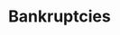---
title: Bankruptcies
longTitle: 'Bankruptcies'
tags:
- gccommon
french:
- "[[Faillite]]"
usedFor:
- "[[Insolvency]]"
- "[[Receivership]]"
---
